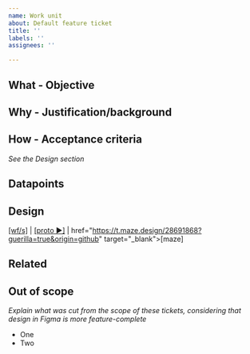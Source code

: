 ```yaml
---
name: Work unit
about: Default feature ticket
title: ''
labels: ''
assignees: ''

---
```


## What - Objective
<!-- Describe what needs to be done -->

## Why - Justification/background
<!-- Give an idea why it is needed from the user and business point of views -->

## How - Acceptance criteria
<!-- Describe details on how it should be done -->


*See the Design section*

## Datapoints
<!-- Describe fields, components of the UI, and the sources of data to be presented to the users. -->

<!-- Example #1: * **Template name** text input field (required) - The name of the template. -->

## Design
<!-- Paste or drag and drop screenshot from Figma for quick reference -->

<a href="https://www.figma.com/file/1Jja6ppJSwpkHGC79IvZGu/Copycan?node-id=REPLACE_THIS" target="_blank">[wf/s]</a> | <a href="https://www.figma.com/proto/1Jja6ppJSwpkHGC79IvZGu/Copycan?node-id=REPLACE_THIS" target="_blank">[proto ▶]</a> | href="https://t.maze.design/28691868?guerilla=true&origin=github" target="_blank">[maze]</a> 




## Related
<!-- Specify links to related tickets or documentation pages -->

## Out of scope
*Explain what was cut from the scope of these tickets, considering that design in Figma is more feature-complete*
 * One
 * Two
